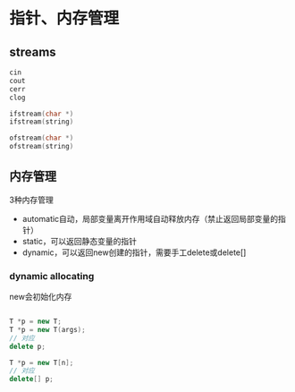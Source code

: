 # 指针、内存管理


## streams

```c++
cin
cout
cerr
clog

ifstream(char *)
ifstream(string)

ofstream(char *)
ofstream(string)


```

## 内存管理

3种内存管理
- automatic自动，局部变量离开作用域自动释放内存（禁止返回局部变量的指针）
- static，可以返回静态变量的指针
- dynamic，可以返回new创建的指针，需要手工delete或delete[]

### dynamic allocating
new会初始化内存
```c++

T *p = new T;
T *p = new T(args);
// 对应
delete p;

T *p = new T[n];
// 对应
delete[] p;
```